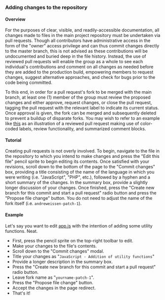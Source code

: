 ### Adding changes to the repository ###

#### Overview ####

For the purposes of clear, visible, and readily-accessible documentation, all changes made to files in the main project repository must be undertaken via pull requests. Though all contributors have administrative access in the form of the "owner" access privilege and can thus commit changes directly to the master branch, this is not advised as these contributions will be undocumented and buried deep in the file history. Instead, the use of reviewed pull requests will enable the group as a whole to see each individual's contributions and comment on all changes as needed before they are added to the production build, empowering members to request changes, suggest alternative approaches, and check for bugs prior to the code being committed.

To this end, in order for a pull request's fork to be merged with the main branch, at least one (1) member of the group must review the proposed changes and either approve, request changes, or close the pull request, tagging the pull request with the relevant label to indicate its current status. Once approval is given, the fork can be merged and subsequently deleted to prevent a buildup of disparate forks. You may wish to refer to an example like [this](https://github.com/BookkeepingProjectGroup/CMSC_495_Bookkeeping_Project/pull/4) as an illustration of a reviewed pull request making use of color-coded labels, review functionality, and summarized comment blocks.

#### Tutorial ####

Creating pull requests is not overly involved. To begin, navigate to the file in the repository to which you intend to make changes and press the "Edit this file" pencil sprite to begin editing its contents. Once satisfied with your revisions, scroll down to the bottom of the page to the "Commit changes" box, providing a title consisting of the name of the language in which you were writing (i.e. "JavaScript", "PHP", etc.), followed by a hyphen and a short summary of the changes. In the summary box, provide a slightly longer discussion of your changes. Once finished, press the "Create new branch for this commit and start a pull request" radio button and press the "Propose file change" button. You do not need to adjust the name of the fork itself (i.e. `andreweissen-patch-1`).

#### Example ####

Let's say you want to edit [app.js](https://github.com/BookkeepingProjectGroup/CMSC_495_Bookkeeping_Project/blob/master/Files/js/app.js) with the intention of adding some utility functions. Neat.
* First, press the pencil sprite on the top-right toolbar to edit.
* Make your changes to the file's contents.
* Scroll down to the "Commit changes" modal.
* Title your changes as "`JavaScript - Addition of utility functions`"
* Provide a longer description in the summary box.
* Press the "Create new branch for this commit and start a pull request" radio button.
* Leave fork name as "`yourname-patch-1`".
* Press the "Propose file change" button.
* Accept the changes in the page redirect.
* That's it!
